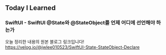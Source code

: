 ## Today I Learned
### SwiftUI - SwiftUI @State와 @StateObject를 언제 어디에 선언해야 하는가

오늘 정리한 내용의 원본 블로그 링크입니다!   
https://velog.io/@jwlee010523/SwiftUI-State-StateObject-Declare
